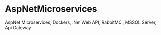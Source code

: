 # AspNetMicroservices
AspNet Microservices, Dockers, .Net Web API, RabbitMQ , MSSQL Server, Api Gateway

